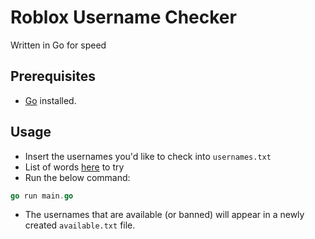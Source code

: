 # Roblox Username Checker

Written in Go for speed

## Prerequisites

- [Go](https://go.dev) installed.

## Usage

- Insert the usernames you'd like to check into `usernames.txt`
- List of words [here](https://github.com/dk-e/word-list) to try
- Run the below command:

```go
go run main.go
```

- The usernames that are available (or banned) will appear in a newly created `available.txt` file.

